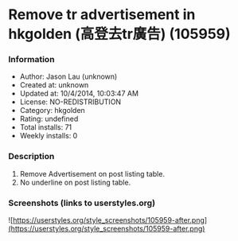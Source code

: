 # Remove tr advertisement in hkgolden (高登去tr廣告) (105959)

### Information
- Author: Jason Lau (unknown)
- Created at: unknown
- Updated at: 10/4/2014, 10:03:47 AM
- License: NO-REDISTRIBUTION
- Category: hkgolden
- Rating: undefined
- Total installs: 71
- Weekly installs: 0


### Description
1. Remove Advertisement on post listing table.
2. No underline on post listing table.


### Screenshots (links to userstyles.org)
![https://userstyles.org/style_screenshots/105959-after.png](https://userstyles.org/style_screenshots/105959-after.png)


